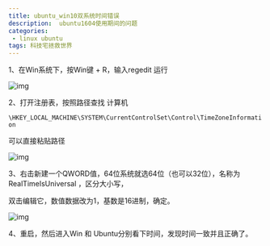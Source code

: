 ```yaml
---
title: ubuntu_win10双系统时间错误 
description:  ubuntu1604使用期间的问题           
categories:
 - linux ubuntu
tags: 科技宅拯救世界
---
```


1、在Win系统下，按Win键 + R，输入regedit 运行

![img](https://files.jb51.net/file_images/article/201905/201905130913405.png)

2、打开注册表，按照路径查找 计算机

`\HKEY_LOCAL_MACHINE\SYSTEM\CurrentControlSet\Control\TimeZoneInformation`

可以直接粘贴路径

![img](https://files.jb51.net/file_images/article/201905/201905130913406.png)

3、右击新建一个QWORD值，64位系统就选64位（也可以32位），名称为 RealTimeIsUniversal ，区分大小写，

双击编辑它，数值数据改为1，基数是16进制，确定。

![img](https://files.jb51.net/file_images/article/201905/201905130913407.png)



4、重启，然后进入Win 和 Ubuntu分别看下时间，发现时间一致并且正确了。































